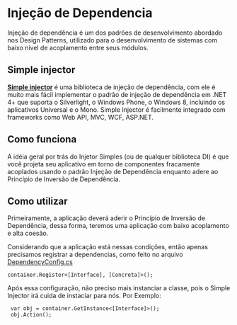 # Injeção de Dependencia

Injeção de dependência é um dos padrões de desenvolvimento abordado nos Design Patterns, utilizado para o desenvolvimento de sistemas com baixo nível de acoplamento entre seus módulos.


## Simple injector

**[Simple injector](https://simpleinjector.org/documentation)** é uma biblioteca de injeção de dependência, com ele é muito mais fácil implementar o padrão de injeção de dependência em .NET 4+ que suporta o Silverlight, o Windows Phone, o Windows 8, incluindo os aplicativos Universal e o Mono. Simple Injector é facilmente integrado com frameworks como Web API, MVC, WCF, ASP.NET.

## Como funciona

A idéia geral por trás do Injetor Simples (ou de qualquer biblioteca DI) é que você projeta seu aplicativo em torno de componentes fracamente acoplados usando o padrão Injeção de Dependência enquanto adere ao Princípio de Inversão de Dependência.

## Como utilizar

Primeiramente, a aplicação deverá aderir o Princípio de Inversão de Dependência, dessa forma, teremos uma aplicação com baixo acoplamento e alta coesão.

Considerando que a aplicação está nessas condições, então apenas precisamos registrar a dependencias, como feito no arquivo [DependencyConfig.cs](https://github.com/MarcosMota/OrderOfService/blob/2-InjecaoDependecia/OrderService.WebApi/App_Start/README.md)

``` 
container.Register<[Interface], [Concreta]>();
```
Após essa configuração, não preciso mais instanciar a classe, pois o Simple Injector irá cuida de instaciar para nós. Por Exemplo:

```
 var obj = container.GetInstance<[Interface]>();
 obj.Action();
 ```
